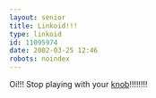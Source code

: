 ```yaml
---
layout: senior
title: Linkoid!!!
type: linkoid
id: 11095974
date: 2002-03-25 12:46
robots: noindex
---
```

<p>Oi!!! Stop playing with your <a href="http://www.wired.com/news/print/0,1294,51258,00.html" title="'Touching the buttons on a computer does not agree with me very well', apparently!!!!!!!">knob</a>!!!!!!!!</p>